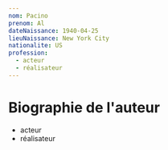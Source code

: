 ```yaml
---
nom: Pacino
prenom: Al
dateNaissance: 1940-04-25
lieuNaissance: New York City
nationalite: US
profession:
  - acteur
  - réalisateur
---
```


# Biographie de l'auteur

- acteur
- réalisateur
